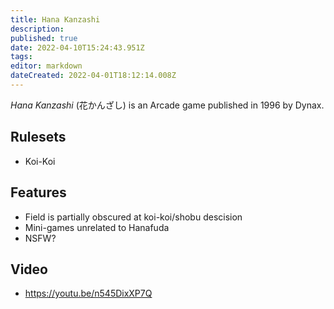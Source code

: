 ```yaml
---
title: Hana Kanzashi
description: 
published: true
date: 2022-04-10T15:24:43.951Z
tags: 
editor: markdown
dateCreated: 2022-04-01T18:12:14.008Z
---
```


_Hana Kanzashi_ (<span lang='ja'>花かんざし</span>) is an Arcade game published in 1996 by Dynax.

## Rulesets
- Koi-Koi

## Features
- Field is partially obscured at koi-koi/shobu descision
- Mini-games unrelated to Hanafuda
- NSFW?

## Video
- https://youtu.be/n545DixXP7Q